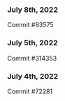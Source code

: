 ### July 8th, 2022

Commit #83575

### July 5th, 2022

Commit #314353


### July 4th, 2022

Commit #72281
